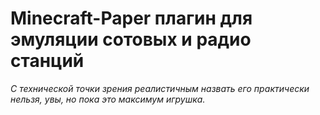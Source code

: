 # Minecraft-Paper плагин для эмуляции сотовых и радио станций
_С технической точки зрения реалистичным назвать его практически нельзя, увы, но пока это максимум игрушка._
